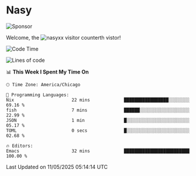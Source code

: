 # Nasy

<!--
<p align="center">
<img height="200" src="https://github-readme-stats.vercel.app/api?username=nasyxx&count_private=true&show_icons=true&theme=dracula&include_all_commits=true"/>
<img height="200" src="https://github-readme-stats.vercel.app/api/top-langs/?username=nasyxx&theme=dracula&hide=html,jupyter+notebook&count_private=true&show_icons=true"/>
</p>

  
----------------
-->

![Sponsor](https://img.shields.io/static/v1.svg?label=Sponsor&message=%E2%9D%A4&logo=GitHub&style=flat&color=pink)
 
Welcome, the ![nasyxx visitor counter](https://count.getloli.com/get/@nasyxx?theme=rule34)th vistor!
 
<!--START_SECTION:waka-->
![Code Time](http://img.shields.io/badge/Code%20Time-4%2C748%20hrs%2036%20mins-blue)

![Lines of code](https://img.shields.io/badge/From%20Hello%20World%20I%27ve%20Written-6.3%20million%20lines%20of%20code-blue)

📊 **This Week I Spent My Time On** 

```text
🕑︎ Time Zone: America/Chicago

💬 Programming Languages: 
Nix                      22 mins             █████████████████░░░░░░░░   69.16 % 
fish                     7 mins              ██████░░░░░░░░░░░░░░░░░░░   22.99 % 
JSON                     1 min               █░░░░░░░░░░░░░░░░░░░░░░░░   05.17 % 
TOML                     0 secs              █░░░░░░░░░░░░░░░░░░░░░░░░   02.68 % 

🔥 Editors: 
Emacs                    32 mins             █████████████████████████   100.00 % 
```


 Last Updated on 11/05/2025 05:14:14 UTC
<!--END_SECTION:waka-->

<!-- ![visitors](https://visitor-badge.laobi.icu/badge?page_id=nasyxx.nasyxx) -->
